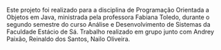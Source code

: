 Este projeto foi realizado para a disciplina de Programação Orientada a Objetos em Java, ministrada pela professora Fabiana Toledo, durante o segundo semestre do curso Análise e Desenvolvimento de Sistemas da Faculdade Estácio de Sá. Trabalho realizado em grupo junto com Andrey Paixão, Reinaldo dos Santos, Nailo Oliveira.
